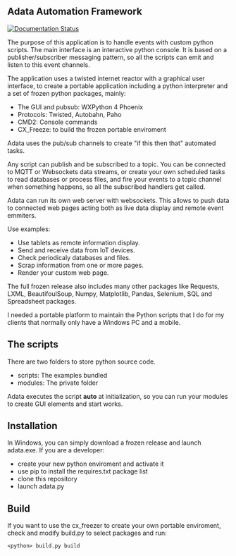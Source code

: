  
Adata Automation Framework
--------------------------

[![Documentation Status](https://readthedocs.org/projects/adata/badge/?version=latest)](http://adata.readthedocs.io/en/latest/?badge=latest)


The purpose of this application is to handle events with custom python scripts. The main interface is an interactive python console. It is based on a publisher/subscriber messaging pattern, so all the scripts can emit and listen to this event channels. 

The application uses a twisted internet reactor with a graphical user interface, to create a portable application including a python interpreter and a set of frozen python packages, mainly:

 - The GUI and pubsub: WXPython 4 Phoenix 
 - Protocols: Twisted, Autobahn, Paho
 - CMD2: Console commands
 - CX_Freeze: to build the frozen portable enviroment

Adata uses the pub/sub channels to create "if this then that" automated tasks.

Any script can publish and be subscribed to a topic. You can be connected to MQTT or Websockets data streams, or create your own scheduled tasks to read databases or process files, and fire your events to a topic channel when something happens, so all the subscribed handlers get called.

Adata can run its own web server with websockets. This allows to push data to connected web pages acting both as live data display and remote event emmiters.

Use examples:
 - Use tablets as remote information display.
 - Send and receive data from IoT devices.
 - Check periodicaly databases and files.
 - Scrap information from one or more pages.
 - Render your custom web page.

The full frozen release also includes many other packages like  Requests, LXML, BeautifoulSoup, Numpy, Matplotlib, Pandas, Selenium, SQL and Spreadsheet packages.

I needed a portable platform to maintain the Python scripts that I do for my clients that normally only have a Windows PC and a mobile.


The scripts
-------------

There are two folders to store python source code.

- scripts: The examples bundled
- modules: The private folder

Adata executes the script __auto__ at initialization, so you can run your modules to create GUI elements and start works.


Installation
------------
In Windows, you can simply download a frozen release and launch adata.exe.
If you are a developer:
- create your new python enviroment and activate it
- use pip to install the requires.txt package list
- clone this repository
- launch adata.py


Build
-----

If you want to use the cx_freezer to create your own portable enviroment, check and modify build.py to select packages and run:

    <python> build.py build



